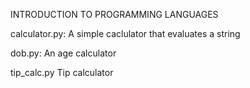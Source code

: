 INTRODUCTION TO PROGRAMMING LANGUAGES

calculator.py:
	A simple caclulator that evaluates a string

dob.py:
	An age calculator

tip_calc.py
	Tip calculator
